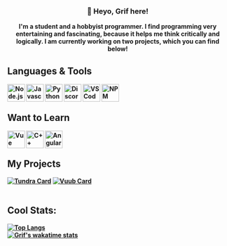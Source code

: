 <h3 align="center">
    👋 Heyo, Grif here! 
</h3>

<p align="center">
    <b>
        I'm a student and a hobbyist programmer. I find programming very entertaining and fascinating, because it helps me think critically and logically. I am currently working on two projects, which you can find below!
</p>

## Languages & Tools
<img align="left" alt="Node.js Icon" width="40px" src="https://icons-for-free.com/iconfiles/png/512/js+library+long+shadow+nodejs+web+icon-1320184850167478047.png">
  
<img align="left" alt="Javascript Icon" width="40px" src="https://cdn.icon-icons.com/icons2/2415/PNG/512/javascript_original_logo_icon_146455.png">
  
<img align="left" alt="Python Icon" width="40px" src="https://cdn3.iconfinder.com/data/icons/logos-and-brands-adobe/512/267_Python-512.png">
  
<img align="left" alt="Discord.js Icon" width="40px" src="https://i.imgur.com/AfFp7pu.png">
  
<img align="left" alt="VSCode Icon" width="40px" src="https://cdn.icon-icons.com/icons2/2107/PNG/512/file_type_vscode_icon_130084.png">
  
<img align="left" alt="NPM Icon" width="40px" src="https://symbols-electrical.getvecta.com/stencil_89/74_npm-icon.486e94c144.svg">
<br/>    
<br/>
    
## Want to Learn
<img align="left" alt="Vue Icon" width="40px" src="https://cdn.icon-icons.com/icons2/2107/PNG/512/file_type_vue_icon_130078.png">
    
<img align="left" alt="C++ Logo" width="40px" src="https://upload.wikimedia.org/wikipedia/commons/thumb/1/18/ISO_C%2B%2B_Logo.svg/306px-ISO_C%2B%2B_Logo.svg.png">
    
<img align="left" alt="Angular Logo" width="40px" src="https://cdn.icon-icons.com/icons2/2699/PNG/512/angular_logo_icon_169595.png">

<br/>
<br/>
    
## My Projects
[![Tundra Card](https://github-readme-stats.vercel.app/api/pin/?username=GrifTheDev&repo=tundra&theme=react&hide_border=true)](https://github.com/GrifTheDev/vuub)
[![Vuub Card](https://github-readme-stats.vercel.app/api/pin/?username=GrifTheDev&repo=vuub&theme=react&hide_border=true)](https://github.com/GrifTheDev/vuub)
<br/>
<br/>
    
## Cool Stats:
[![Top Langs](https://github-readme-stats.vercel.app/api/top-langs/?username=GrifTheDev&theme=react&hide_border=true)](https://github.com/anuraghazra/github-readme-stats)
<br/>
[![Grif's wakatime stats](https://github-readme-stats.vercel.app/api/wakatime?username=Grif&theme=react&hide_border=true)](https://github.com/anuraghazra/github-readme-stats)
